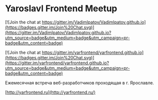 # Yaroslavl Frontend Meetup

[![Join the chat at https://gitter.im/VadimIpatov/VadimIpatov.github.io](https://badges.gitter.im/Join%20Chat.svg)](https://gitter.im/VadimIpatov/VadimIpatov.github.io?utm_source=badge&utm_medium=badge&utm_campaign=pr-badge&utm_content=badge)

[![Join the chat at https://gitter.im/yarfrontend/yarfrontend.github.io](https://badges.gitter.im/Join%20Chat.svg)](https://gitter.im/yarfrontend/yarfrontend.github.io?utm_source=badge&utm_medium=badge&utm_campaign=pr-badge&utm_content=badge)

Ежемесячная встреча веб-разработчиков проходящая в г. Ярославле.

[http://yarfrontend.ru](http://yarfrontend.ru/)